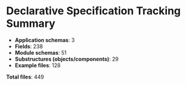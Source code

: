 # Declarative Specification Tracking Summary

- **Application schemas**: 3
- **Fields**: 238
- **Module schemas**: 51
- **Substructures (objects/components)**: 29
- **Example files**: 128

**Total files**: 449

